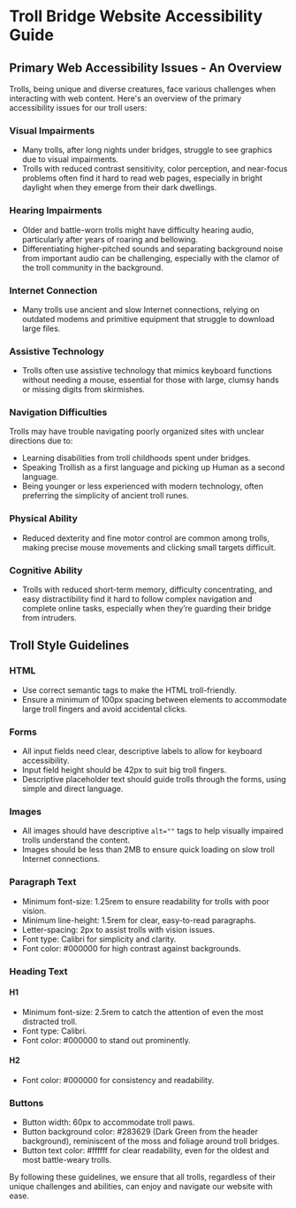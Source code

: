 # Troll Bridge Website Accessibility Guide

## Primary Web Accessibility Issues - An Overview

Trolls, being unique and diverse creatures, face various challenges when interacting with web content. Here's an overview of the primary accessibility issues for our troll users:

### Visual Impairments

- Many trolls, after long nights under bridges, struggle to see graphics due to visual impairments.
- Trolls with reduced contrast sensitivity, color perception, and near-focus problems often find it hard to read web pages, especially in bright daylight when they emerge from their dark dwellings.

### Hearing Impairments

- Older and battle-worn trolls might have difficulty hearing audio, particularly after years of roaring and bellowing.
- Differentiating higher-pitched sounds and separating background noise from important audio can be challenging, especially with the clamor of the troll community in the background.

### Internet Connection

- Many trolls use ancient and slow Internet connections, relying on outdated modems and primitive equipment that struggle to download large files.

### Assistive Technology

- Trolls often use assistive technology that mimics keyboard functions without needing a mouse, essential for those with large, clumsy hands or missing digits from skirmishes.

### Navigation Difficulties

Trolls may have trouble navigating poorly organized sites with unclear directions due to:
- Learning disabilities from troll childhoods spent under bridges.
- Speaking Trollish as a first language and picking up Human as a second language.
- Being younger or less experienced with modern technology, often preferring the simplicity of ancient troll runes.

### Physical Ability

- Reduced dexterity and fine motor control are common among trolls, making precise mouse movements and clicking small targets difficult.

### Cognitive Ability

- Trolls with reduced short-term memory, difficulty concentrating, and easy distractibility find it hard to follow complex navigation and complete online tasks, especially when they’re guarding their bridge from intruders.

## Troll Style Guidelines

### HTML

- Use correct semantic tags to make the HTML troll-friendly.
- Ensure a minimum of 100px spacing between elements to accommodate large troll fingers and avoid accidental clicks.

### Forms

- All input fields need clear, descriptive labels to allow for keyboard accessibility.
- Input field height should be 42px to suit big troll fingers.
- Descriptive placeholder text should guide trolls through the forms, using simple and direct language.

### Images

- All images should have descriptive `alt=""` tags to help visually impaired trolls understand the content.
- Images should be less than 2MB to ensure quick loading on slow troll Internet connections.

### Paragraph Text

- Minimum font-size: 1.25rem to ensure readability for trolls with poor vision.
- Minimum line-height: 1.5rem for clear, easy-to-read paragraphs.
- Letter-spacing: 2px to assist trolls with vision issues.
- Font type: Calibri for simplicity and clarity.
- Font color: #000000 for high contrast against backgrounds.

### Heading Text

#### H1

- Minimum font-size: 2.5rem to catch the attention of even the most distracted troll.
- Font type: Calibri.
- Font color: #000000 to stand out prominently.

#### H2

- Font color: #000000 for consistency and readability.

### Buttons

- Button width: 60px to accommodate troll paws.
- Button background color: #283629 (Dark Green from the header background), reminiscent of the moss and foliage around troll bridges.
- Button text color: #ffffff for clear readability, even for the oldest and most battle-weary trolls.

By following these guidelines, we ensure that all trolls, regardless of their unique challenges and abilities, can enjoy and navigate our website with ease.
